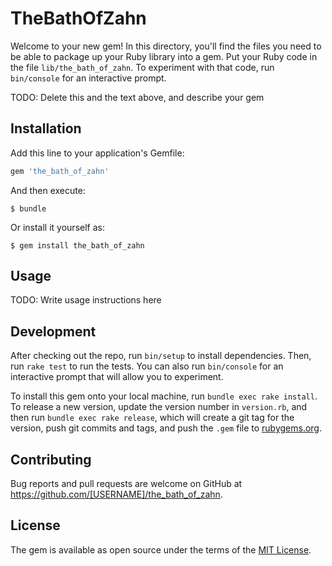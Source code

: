 # TheBathOfZahn

Welcome to your new gem! In this directory, you'll find the files you need to be able to package up your Ruby library into a gem. Put your Ruby code in the file `lib/the_bath_of_zahn`. To experiment with that code, run `bin/console` for an interactive prompt.

TODO: Delete this and the text above, and describe your gem

## Installation

Add this line to your application's Gemfile:

```ruby
gem 'the_bath_of_zahn'
```

And then execute:

    $ bundle

Or install it yourself as:

    $ gem install the_bath_of_zahn

## Usage

TODO: Write usage instructions here

## Development

After checking out the repo, run `bin/setup` to install dependencies. Then, run `rake test` to run the tests. You can also run `bin/console` for an interactive prompt that will allow you to experiment.

To install this gem onto your local machine, run `bundle exec rake install`. To release a new version, update the version number in `version.rb`, and then run `bundle exec rake release`, which will create a git tag for the version, push git commits and tags, and push the `.gem` file to [rubygems.org](https://rubygems.org).

## Contributing

Bug reports and pull requests are welcome on GitHub at https://github.com/[USERNAME]/the_bath_of_zahn.

## License

The gem is available as open source under the terms of the [MIT License](http://opensource.org/licenses/MIT).
